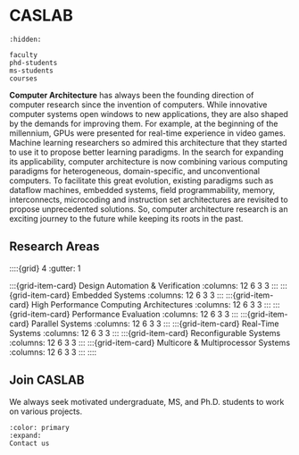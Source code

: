 # CASLAB

```{toctree}
:hidden:

faculty
phd-students
ms-students
courses

```

**Computer Architecture** has always been the founding direction of computer research since the invention of computers. While innovative computer systems open windows to new applications, they are also shaped by the demands for improving them. For example, at the beginning of the millennium, GPUs were presented for real-time experience in video games. Machine learning researchers so admired this architecture that they started to use it to propose better learning paradigms. In the search for expanding its applicability, computer architecture is now combining various computing paradigms for heterogeneous, domain-specific, and unconventional  computers. To facilitate this great evolution, existing paradigms such as dataflow machines, embedded systems, field programmability, memory, interconnects, microcoding and instruction set architectures are revisited to propose unprecedented solutions. So, computer architecture research is an exciting journey to the future while keeping its roots in the past.

## Research Areas

::::{grid} 4
:gutter: 1

:::{grid-item-card} Design Automation & Verification
:columns: 12 6 3 3
:::
:::{grid-item-card} Embedded Systems
:columns: 12 6 3 3
:::
:::{grid-item-card} High Performance Computing Architectures
:columns: 12 6 3 3
:::
:::{grid-item-card} Performance Evaluation
:columns: 12 6 3 3
:::
:::{grid-item-card} Parallel Systems
:columns: 12 6 3 3
:::
:::{grid-item-card} Real-Time Systems
:columns: 12 6 3 3
:::
:::{grid-item-card} Reconfigurable Systems
:columns: 12 6 3 3
:::
:::{grid-item-card} Multicore & Multiprocessor Systems
:columns: 12 6 3 3
:::
::::

## Join CASLAB

We always seek motivated undergraduate, MS, and Ph.D. students to work on various projects.

```{button-link} faculty
:color: primary
:expand:
Contact us
```
